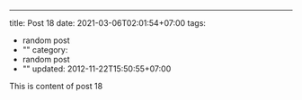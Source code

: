 ---
title: Post 18
date: 2021-03-06T02:01:54+07:00
tags:
  - random post
  - ""
category:
  - random post
  - ""
updated: 2012-11-22T15:50:55+07:00

This is content of post 18